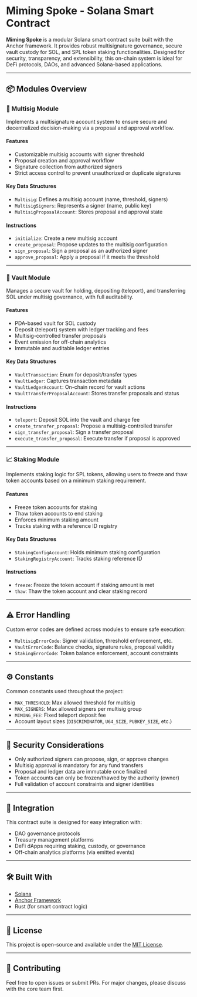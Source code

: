 # Miming Spoke - Solana Smart Contract

**Miming Spoke** is a modular Solana smart contract suite built with the Anchor framework. It provides robust multisignature governance, secure vault custody for SOL, and SPL token staking functionalities. Designed for security, transparency, and extensibility, this on-chain system is ideal for DeFi protocols, DAOs, and advanced Solana-based applications.

---

## 📦 Modules Overview

### 🔐 Multisig Module

Implements a multisignature account system to ensure secure and decentralized decision-making via a proposal and approval workflow.

#### Features
- Customizable multisig accounts with signer threshold
- Proposal creation and approval workflow
- Signature collection from authorized signers
- Strict access control to prevent unauthorized or duplicate signatures

#### Key Data Structures
- `Multisig`: Defines a multisig account (name, threshold, signers)
- `MultisigSigners`: Represents a signer (name, public key)
- `MultisigProposalAccount`: Stores proposal and approval state

#### Instructions
- `initialize`: Create a new multisig account
- `create_proposal`: Propose updates to the multisig configuration
- `sign_proposal`: Sign a proposal as an authorized signer
- `approve_proposal`: Apply a proposal if it meets the threshold

---

### 🏦 Vault Module

Manages a secure vault for holding, depositing (teleport), and transferring SOL under multisig governance, with full auditability.

#### Features
- PDA-based vault for SOL custody
- Deposit (teleport) system with ledger tracking and fees
- Multisig-controlled transfer proposals
- Event emission for off-chain analytics
- Immutable and auditable ledger entries

#### Key Data Structures
- `VaultTransaction`: Enum for deposit/transfer types
- `VaultLedger`: Captures transaction metadata
- `VaultLedgerAccount`: On-chain record for vault actions
- `VaultTransferProposalAccount`: Stores transfer proposals and status

#### Instructions
- `teleport`: Deposit SOL into the vault and charge fee
- `create_transfer_proposal`: Propose a multisig-controlled transfer
- `sign_transfer_proposal`: Sign a transfer proposal
- `execute_transfer_proposal`: Execute transfer if proposal is approved

---

### 📈 Staking Module

Implements staking logic for SPL tokens, allowing users to freeze and thaw token accounts based on a minimum staking requirement.

#### Features
- Freeze token accounts for staking
- Thaw token accounts to end staking
- Enforces minimum staking amount
- Tracks staking with a reference ID registry

#### Key Data Structures
- `StakingConfigAccount`: Holds minimum staking configuration
- `StakingRegistryAccount`: Tracks staking reference ID

#### Instructions
- `freeze`: Freeze the token account if staking amount is met
- `thaw`: Thaw the token account and clear staking record

---

## ⚠️ Error Handling

Custom error codes are defined across modules to ensure safe execution:

- `MultisigErrorCode`: Signer validation, threshold enforcement, etc.
- `VaultErrorCode`: Balance checks, signature rules, proposal validity
- `StakingErrorCode`: Token balance enforcement, account constraints

---

## ⚙️ Constants

Common constants used throughout the project:

- `MAX_THRESHOLD`: Max allowed threshold for multisig
- `MAX_SIGNERS`: Max allowed signers per multisig group
- `MIMING_FEE`: Fixed teleport deposit fee
- Account layout sizes (`DISCRIMINATOR`, `U64_SIZE`, `PUBKEY_SIZE`, etc.)

---

## 🔐 Security Considerations

- Only authorized signers can propose, sign, or approve changes
- Multisig approval is mandatory for any fund transfers
- Proposal and ledger data are immutable once finalized
- Token accounts can only be frozen/thawed by the authority (owner)
- Full validation of account constraints and signer identities

---

## 🧩 Integration

This contract suite is designed for easy integration with:
- DAO governance protocols
- Treasury management platforms
- DeFi dApps requiring staking, custody, or governance
- Off-chain analytics platforms (via emitted events)

---

## 🛠️ Built With

- [Solana](https://solana.com/)
- [Anchor Framework](https://www.anchor-lang.com/docs)
- Rust (for smart contract logic)

---

## 📄 License

This project is open-source and available under the [MIT License](https://github.com/Miming-DAO/miming-spoke-solana/blob/main/programs/miming-spoke-solana/src/lib.rs#L36).

---

## 🙌 Contributing

Feel free to open issues or submit PRs. For major changes, please discuss with the core team first.
